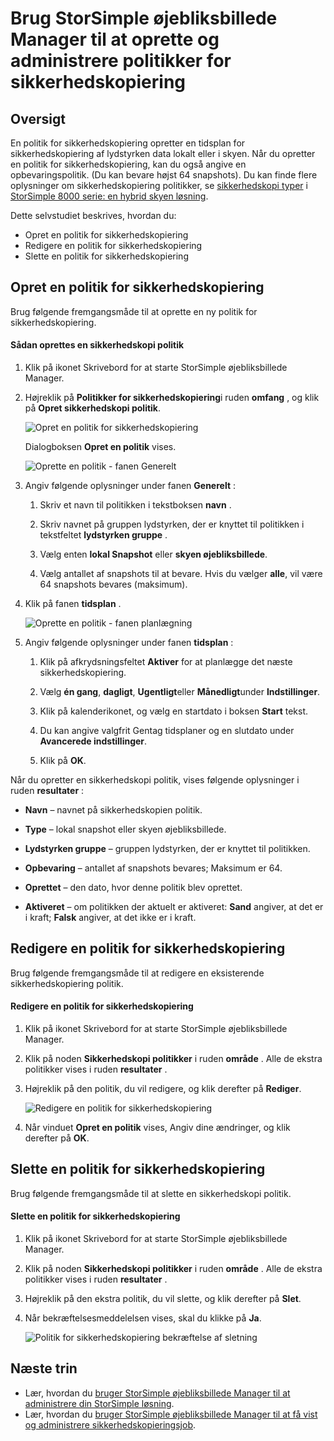 <properties 
   pageTitle="StorSimple øjebliksbillede Manager sikkerhedskopiering politikker | Microsoft Azure"
   description="Beskriver, hvordan du bruger StorSimple Snapshot Manager MMC snap-in til at oprette og administrere de ekstra politikker, der bestemmer planlagte sikkerhedskopier."
   services="storsimple"
   documentationCenter="NA"
   authors="SharS"
   manager="carmonm"
   editor="" />
<tags 
   ms.service="storsimple"
   ms.devlang="NA"
   ms.topic="article"
   ms.tgt_pltfrm="NA"
   ms.workload="TBD"
   ms.date="05/12/2016"
   ms.author="v-sharos" />

# <a name="use-storsimple-snapshot-manager-to-create-and-manage-backup-policies"></a>Brug StorSimple øjebliksbillede Manager til at oprette og administrere politikker for sikkerhedskopiering

## <a name="overview"></a>Oversigt

En politik for sikkerhedskopiering opretter en tidsplan for sikkerhedskopiering af lydstyrken data lokalt eller i skyen. Når du opretter en politik for sikkerhedskopiering, kan du også angive en opbevaringspolitik. (Du kan bevare højst 64 snapshots). Du kan finde flere oplysninger om sikkerhedskopiering politikker, se [sikkerhedskopi typer](storsimple-what-is-snapshot-manager.md#backup-type) i [StorSimple 8000 serie: en hybrid skyen løsning](storsimple-overview.md).

Dette selvstudiet beskrives, hvordan du:

- Opret en politik for sikkerhedskopiering 
- Redigere en politik for sikkerhedskopiering 
- Slette en politik for sikkerhedskopiering 

## <a name="create-a-backup-policy"></a>Opret en politik for sikkerhedskopiering

Brug følgende fremgangsmåde til at oprette en ny politik for sikkerhedskopiering.

#### <a name="to-create-a-backup-policy"></a>Sådan oprettes en sikkerhedskopi politik

1. Klik på ikonet Skrivebord for at starte StorSimple øjebliksbillede Manager.

2. Højreklik på **Politikker for sikkerhedskopiering**i ruden **omfang** , og klik på **Opret sikkerhedskopi politik**.

    ![Opret en politik for sikkerhedskopiering](./media/storsimple-snapshot-manager-manage-backup-policies/HCS_SSM_Create_BU_policy.png)

    Dialogboksen **Opret en politik** vises. 

    ![Oprette en politik - fanen Generelt](./media/storsimple-snapshot-manager-manage-backup-policies/HCS_SSM_Create_policy_general.png)

3. Angiv følgende oplysninger under fanen **Generelt** :

   1. Skriv et navn til politikken i tekstboksen **navn** .

   2. Skriv navnet på gruppen lydstyrken, der er knyttet til politikken i tekstfeltet **lydstyrken gruppe** .

   3. Vælg enten **lokal Snapshot** eller **skyen øjebliksbillede**.

   4. Vælg antallet af snapshots til at bevare. Hvis du vælger **alle**, vil være 64 snapshots bevares (maksimum). 

4. Klik på fanen **tidsplan** .

    ![Oprette en politik - fanen planlægning](./media/storsimple-snapshot-manager-manage-backup-policies/HCS_SSM_Create_policy_schedule.png)

5. Angiv følgende oplysninger under fanen **tidsplan** : 

   1. Klik på afkrydsningsfeltet **Aktiver** for at planlægge det næste sikkerhedskopiering.

   2. Vælg **én gang**, **dagligt**, **Ugentligt**eller **Månedligt**under **Indstillinger**. 

   3. Klik på kalenderikonet, og vælg en startdato i boksen **Start** tekst.

   4. Du kan angive valgfrit Gentag tidsplaner og en slutdato under **Avancerede indstillinger**.

   5. Klik på **OK**.

Når du opretter en sikkerhedskopi politik, vises følgende oplysninger i ruden **resultater** :

- **Navn** – navnet på sikkerhedskopien politik.

- **Type** – lokal snapshot eller skyen øjebliksbillede.

- **Lydstyrken gruppe** – gruppen lydstyrken, der er knyttet til politikken.

- **Opbevaring** – antallet af snapshots bevares; Maksimum er 64.

- **Oprettet** – den dato, hvor denne politik blev oprettet.

- **Aktiveret** – om politikken der aktuelt er aktiveret: **Sand** angiver, at det er i kraft; **Falsk** angiver, at det ikke er i kraft. 

## <a name="edit-a-backup-policy"></a>Redigere en politik for sikkerhedskopiering

Brug følgende fremgangsmåde til at redigere en eksisterende sikkerhedskopiering politik.

#### <a name="to-edit-a-backup-policy"></a>Redigere en politik for sikkerhedskopiering

1. Klik på ikonet Skrivebord for at starte StorSimple øjebliksbillede Manager. 

2. Klik på noden **Sikkerhedskopi politikker** i ruden **område** . Alle de ekstra politikker vises i ruden **resultater** . 

3. Højreklik på den politik, du vil redigere, og klik derefter på **Rediger**. 

    ![Redigere en politik for sikkerhedskopiering](./media/storsimple-snapshot-manager-manage-backup-policies/HCS_SSM_Edit_BU_policy.png) 

4. Når vinduet **Opret en politik** vises, Angiv dine ændringer, og klik derefter på **OK**. 

## <a name="delete-a-backup-policy"></a>Slette en politik for sikkerhedskopiering

Brug følgende fremgangsmåde til at slette en sikkerhedskopi politik.

#### <a name="to-delete-a-backup-policy"></a>Slette en politik for sikkerhedskopiering

1. Klik på ikonet Skrivebord for at starte StorSimple øjebliksbillede Manager. 

2. Klik på noden **Sikkerhedskopi politikker** i ruden **område** . Alle de ekstra politikker vises i ruden **resultater** . 

3. Højreklik på den ekstra politik, du vil slette, og klik derefter på **Slet**.

4. Når bekræftelsesmeddelelsen vises, skal du klikke på **Ja**.

    ![Politik for sikkerhedskopiering bekræftelse af sletning](./media/storsimple-snapshot-manager-manage-backup-policies/HCS_SSM_Delete_BU_policy.png)

## <a name="next-steps"></a>Næste trin

- Lær, hvordan du [bruger StorSimple øjebliksbillede Manager til at administrere din StorSimple løsning](storsimple-snapshot-manager-admin.md).
- Lær, hvordan du [bruger StorSimple øjebliksbillede Manager til at få vist og administrere sikkerhedskopieringsjob](storsimple-snapshot-manager-manage-backup-jobs.md).
